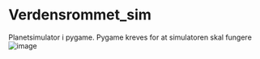 # Verdensrommet_sim
Planetsimulator i pygame.
Pygame kreves for at simulatoren skal fungere
![image](https://user-images.githubusercontent.com/90708578/193575647-5670b506-5288-48d4-af1f-156dc827fff7.png)
